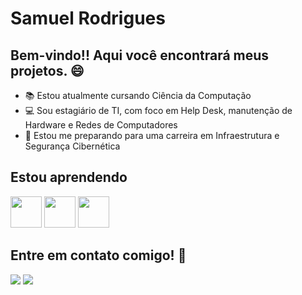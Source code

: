 # Samuel Rodrigues
## Bem-vindo!! Aqui você encontrará meus projetos. 😄

- 📚 Estou atualmente cursando Ciência da Computação
- 💻 Sou estagiário de TI, com foco em Help Desk, manutenção de Hardware e Redes de Computadores
- 🚀 Estou me preparando para uma carreira em Infraestrutura e Segurança Cibernética

## Estou aprendendo
<img src="https://cdn.jsdelivr.net/gh/devicons/devicon@latest/icons/linux/linux-original.svg" height="50"/> <img src="https://cdn.jsdelivr.net/gh/devicons/devicon@latest/icons/python/python-original.svg" height="50"/> <img src="https://cdn.jsdelivr.net/gh/devicons/devicon@latest/icons/windows11/windows11-original.svg" height="50"/> 

## Entre em contato comigo! 🤝
<div>
<a href = "mailto:samuel.rodrigues@sempreceub.com"><img loading="lazy" src="https://img.shields.io/badge/Gmail-D14836?style=for-the-badge&logo=gmail&logoColor=white" target="_blank"></a>
<a href="https://www.linkedin.com/in/samuelcrodrigues" target="_blank"><img loading="lazy" src="https://img.shields.io/badge/-LinkedIn-%230077B5?style=for-the-badge&logo=linkedin&logoColor=white" target="_blank"></a>   
</div>

